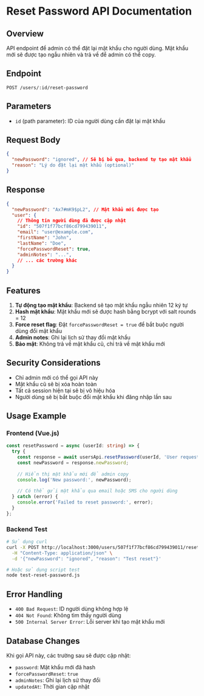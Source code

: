# Reset Password API Documentation

## Overview
API endpoint để admin có thể đặt lại mật khẩu cho người dùng. Mật khẩu mới sẽ được tạo ngẫu nhiên và trả về để admin có thể copy.

## Endpoint
```
POST /users/:id/reset-password
```

## Parameters
- `id` (path parameter): ID của người dùng cần đặt lại mật khẩu

## Request Body
```json
{
  "newPassword": "ignored", // Sẽ bị bỏ qua, backend tự tạo mật khẩu
  "reason": "Lý do đặt lại mật khẩu (optional)"
}
```

## Response
```json
{
  "newPassword": "Ax7#mK9$pL2", // Mật khẩu mới được tạo
  "user": {
    // Thông tin người dùng đã được cập nhật
    "id": "507f1f77bcf86cd799439011",
    "email": "user@example.com",
    "firstName": "John",
    "lastName": "Doe",
    "forcePasswordReset": true,
    "adminNotes": "...",
    // ... các trường khác
  }
}
```

## Features
1. **Tự động tạo mật khẩu**: Backend sẽ tạo mật khẩu ngẫu nhiên 12 ký tự
2. **Hash mật khẩu**: Mật khẩu mới sẽ được hash bằng bcrypt với salt rounds = 12
3. **Force reset flag**: Đặt `forcePasswordReset = true` để bắt buộc người dùng đổi mật khẩu
4. **Admin notes**: Ghi lại lịch sử thay đổi mật khẩu
5. **Bảo mật**: Không trả về mật khẩu cũ, chỉ trả về mật khẩu mới

## Security Considerations
- Chỉ admin mới có thể gọi API này
- Mật khẩu cũ sẽ bị xóa hoàn toàn
- Tất cả session hiện tại sẽ bị vô hiệu hóa
- Người dùng sẽ bị bắt buộc đổi mật khẩu khi đăng nhập lần sau

## Usage Example

### Frontend (Vue.js)
```typescript
const resetPassword = async (userId: string) => {
  try {
    const response = await usersApi.resetPassword(userId, 'User requested password reset');
    const newPassword = response.newPassword;
    
    // Hiển thị mật khẩu mới để admin copy
    console.log('New password:', newPassword);
    
    // Có thể gửi mật khẩu qua email hoặc SMS cho người dùng
  } catch (error) {
    console.error('Failed to reset password:', error);
  }
};
```

### Backend Test
```bash
# Sử dụng curl
curl -X POST http://localhost:3000/users/507f1f77bcf86cd799439011/reset-password \
  -H "Content-Type: application/json" \
  -d '{"newPassword": "ignored", "reason": "Test reset"}'

# Hoặc sử dụng script test
node test-reset-password.js
```

## Error Handling
- `400 Bad Request`: ID người dùng không hợp lệ
- `404 Not Found`: Không tìm thấy người dùng
- `500 Internal Server Error`: Lỗi server khi tạo mật khẩu mới

## Database Changes
Khi gọi API này, các trường sau sẽ được cập nhật:
- `password`: Mật khẩu mới đã hash
- `forcePasswordReset`: `true`
- `adminNotes`: Ghi lại lịch sử thay đổi
- `updatedAt`: Thời gian cập nhật
